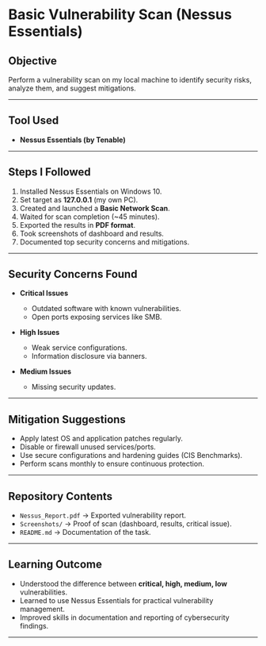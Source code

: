 #  Basic Vulnerability Scan (Nessus Essentials)

##  Objective
Perform a vulnerability scan on my local machine to identify security risks, analyze them, and suggest mitigations.

---

##  Tool Used
- **Nessus Essentials (by Tenable)**  

---

## Steps I Followed
1. Installed Nessus Essentials on Windows 10.  
2. Set target as **127.0.0.1** (my own PC).  
3. Created and launched a **Basic Network Scan**.  
4. Waited for scan completion (~45 minutes).  
5. Exported the results in **PDF format**.  
6. Took screenshots of dashboard and results.  
7. Documented top security concerns and mitigations.  

---

## Security Concerns Found
- **Critical Issues**  
  - Outdated software with known vulnerabilities.  
  - Open ports exposing services like SMB.  

- **High Issues**  
  - Weak service configurations.  
  - Information disclosure via banners.  

- **Medium Issues**  
  - Missing security updates.  

---

## Mitigation Suggestions
- Apply latest OS and application patches regularly.  
- Disable or firewall unused services/ports.  
- Use secure configurations and hardening guides (CIS Benchmarks).  
- Perform scans monthly to ensure continuous protection.  

---

## Repository Contents
- `Nessus_Report.pdf` → Exported vulnerability report.  
- `Screenshots/` → Proof of scan (dashboard, results, critical issue).  
- `README.md` → Documentation of the task.  

---

## Learning Outcome
- Understood the difference between **critical, high, medium, low** vulnerabilities.  
- Learned to use Nessus Essentials for practical vulnerability management.  
- Improved skills in documentation and reporting of cybersecurity findings.  

---

